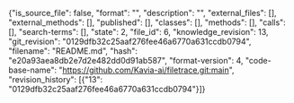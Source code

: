 {"is_source_file": false, "format": "", "description": "", "external_files": [], "external_methods": [], "published": [], "classes": [], "methods": [], "calls": [], "search-terms": [], "state": 2, "file_id": 6, "knowledge_revision": 13, "git_revision": "0129dfb32c25aaf276fee46a6770a631ccdb0794", "filename": "README.md", "hash": "e20a93aea8db2e7d2e482dd0d91ab587", "format-version": 4, "code-base-name": "https://github.com/Kavia-ai/filetrace.git:main", "revision_history": [{"13": "0129dfb32c25aaf276fee46a6770a631ccdb0794"}]}